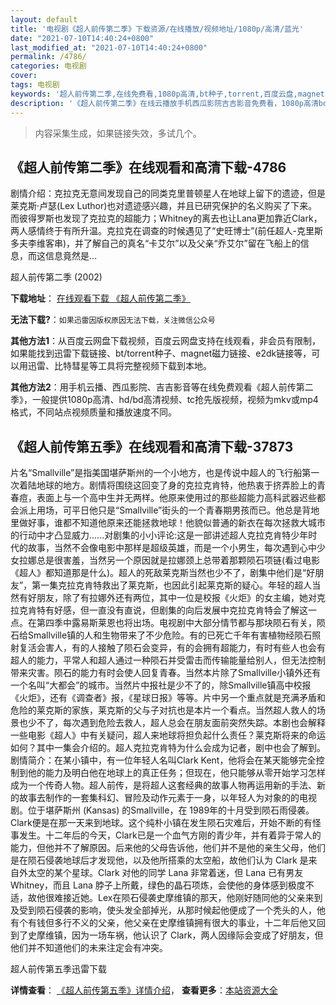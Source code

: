 ```yaml
---
layout: default
title: '电视剧《超人前传第二季》下载资源/在线播放/视频地址/1080p/高清/蓝光'
date: "2021-07-10T14:40:24+0800"
last_modified_at: "2021-07-10T14:40:24+0800"
permalink: /4786/
categories: 电视剧
cover:
tags: 电视剧
keywords: '超人前传第二季,在线免费看,1080p高清,bt种子,torrent,百度云盘,magnet,磁力链,迅雷下载资源'
description: '《超人前传第二季》在线云播放手机西瓜影院吉吉影音免费看，1080p高清bd/hd未删减完整版和tc抢先枪版，mkv/mp4格式，附带bt/torrent种子、magnet/磁力链、百度云盘、网盘资源迅雷下载链接'
---
```


>内容采集生成，如果链接失效，多试几个。


## 《超人前传第二季》在线观看和高清下载-4786

剧情介绍：克拉克无意间发现自己的同类克里普顿星人在地球上留下的遗迹，但是莱克斯·卢瑟(Lex Luthor)也对遗迹感兴趣，并且已研究保护的名义购买了下来。而彼得罗斯也发现了克拉克的超能力；Whitney的离去也让Lana更加靠近Clark，两人感情终于有所升温。克拉克在调查的时候遇见了“史旺博士”(前任超人-克里斯多夫李维客串)，并了解自己的真名“卡艾尔”以及父亲“乔艾尔”留在飞船上的信息，而这信息竟然是…


超人前传第二季 (2002)

**下载地址**： [在线观看下载 《超人前传第二季》](https://www.btbtdy.me/btdy/dy867.html) 


**无法下载?**：`如果迅雷因版权原因无法下载，关注微信公众号 `

**其他方法1**：从百度云网盘下载视频，百度云网盘支持在线观看，非会员有限制，如果能找到迅雷下载链接、bt/torrent种子、magnet磁力链接、e2dk链接等，可以用迅雷、比特彗星等工具将完整视频下载到本地。

**其他方法2**：用手机云播、西瓜影院、吉吉影音等在线免费观看《超人前传第二季》，一般提供1080p高清、hd/bd高清视频、tc抢先版视频，视频为mkv或mp4格式，不同站点视频质量和播放速度不同。


## 《超人前传第五季》在线观看和高清下载-37873

片名“Smallville”是指美国堪萨斯州的一个小地方，也是传说中超人的飞行船第一次着陆地球的地方。剧情将围绕这回变了身的克拉克肯特，他热衷于挤弄脸上的青春痘，表面上与一个高中生并无两样。他原来使用过的那些超能力高科武器迟些都会派上用场，可平日他只是“Smallville”街头的一个青春期男孩而已。他总是背地里做好事，谁都不知道他原来还能拯救地球！他貌似普通的新衣在每次拯救大城市的行动中才凸显威力......对剧集的小小评论:这是一部讲述超人克拉克肯特少年时代的故事，当然不会像电影中那样是超级英雄，而是一个小男生，每次遇到心中少女拉娜总是很害羞，当然另一个原因就是拉娜颈上总带着那颗陨石项链(看过电影《超人》都知道那是什么)。超人的死敌莱克斯当然也少不了，剧集中他们是“好朋友”，第一集克拉克肯特救出了莱克斯，也因此引起莱克斯的疑心。年轻的超人当然有好朋友，除了有拉娜外还有两位，其中一位是校报《火炬》的女主编，她对克拉克肯特有好感，但一直没有直说，但剧集的向后发展中克拉克肯特会了解这一点。在第四季中露易斯莱恩也将出场。电视剧中大部分情节都与那块陨石有关，陨石给Smallville镇的人和生物带来了不少危险。有的已死亡千年有害植物经陨石照射复活会害人，有的人接触了陨石会变异，有的会拥有超能力，有时有些人也会有超人的能力，平常人和超人通过一种陨石并受雷击而传输能量给别人，但无法控制带来灾害。陨石的能力有时会使人回复青春。当然本片除了Smallville小镇外还有一个名叫“大都会”的城市。当然片中报社是少不了的，除Smallville镇高中校报《火炬》，还有《调查者》报，《星球日报》等等。片中另一个重点就是充满矛盾和危险的莱克斯的家族，莱克斯的父与子对抗也是本片一个看点。当然超人救人的场景也少不了，每次遇到危险去救人，超人总会在朋友面前突然失踪。本剧也会解释一些电影《超人》中有关疑问，超人来地球将担负起什么责任？莱克斯将来的命运如何？其中一集会介绍的。超人克拉克肯特为什么会成为记者，剧中也会了解到。剧情简介：在某小镇中，有一位年轻人名叫Clark Kent，他将会在某天能够完全控制到他的能力及明白他在地球上的真正任务；但现在，他只能够从零开始学习怎样成为一个传奇人物。超人前传，是将超人这套经典的故事人物再运用新的手法、新的故事去制作的一套集科幻、冒险及动作元素于一身，以年轻人为对象的的电视剧。位于堪萨斯州 (Kansas) 的Smallville，在 1989年的十月受到陨石雨侵袭。Clark便是在那一天来到地球。这个纯朴小镇在发生陨石灾难后，开始不断的有怪事发生。十二年后的今天，Clark已是一个血气方刚的青少年，并有着异于常人的能力，但他并不了解原因。后来他的父母告诉他，他们并不是他的亲生父母，他们是在陨石侵袭地球后才发现他，以及他所搭乘的太空船，故他们认为 Clark 是来自外太空的某个星球。Clark 对他的同学 Lana 非常着迷，但 Lana 已有男友 Whitney，而且 Lana 脖子上所戴，绿色的晶石项炼，会使他的身体感到极度不适，故他很难接近她。Lex在陨石侵袭史摩维镇的那天，他刚好随同他的父亲来到及受到陨石侵袭的影响，使头发全部掉光，从那时候起他便成了一个秃头的人，他有个有钱但多行不义的父亲，他父亲在史摩维镇拥有很大的事业，十二年后他又回到了史摩维镇，因为一场车祸，他认识了 Clark，两人因缘际会变成了好朋友，但他们并不知道他们的未来注定会有冲突。


超人前传第五季迅雷下载

**详情查看**： [《超人前传第五季》详情介绍](/movie/37873/)， **查看更多**：[本站资源大全](/movie/t/all/)

